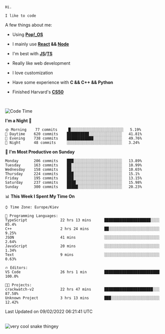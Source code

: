 ```
Hi.

I like to code
```

A few things about me:

-   Using **[Pop!\_OS](https://pop.system76.com/)**

-   I mainly use **[React](https://reactjs.org/) && [Node](https://nodejs.org/en/)**

-   I'm best with **[JS](https://www.javascript.com/)/[TS](https://www.typescriptlang.org/)**

-   Really like web development

-   I love customization

-   Have some experience with **C && C++ && Python**

-   Finished Harvard's **[CS50](https://cs50.harvard.edu)**

<br>

<!--START_SECTION:waka-->
![Code Time](http://img.shields.io/badge/Code%20Time-327%20hrs%2025%20mins-blue)

**I'm a Night 🦉** 

```text
🌞 Morning    77 commits     █░░░░░░░░░░░░░░░░░░░░░░░░   5.19% 
🌆 Daytime    620 commits    ██████████░░░░░░░░░░░░░░░   41.81% 
🌃 Evening    738 commits    ████████████░░░░░░░░░░░░░   49.76% 
🌙 Night      48 commits     ░░░░░░░░░░░░░░░░░░░░░░░░░   3.24%

```
📅 **I'm Most Productive on Sunday** 

```text
Monday       206 commits    ███░░░░░░░░░░░░░░░░░░░░░░   13.89% 
Tuesday      163 commits    ██░░░░░░░░░░░░░░░░░░░░░░░   10.99% 
Wednesday    158 commits    ██░░░░░░░░░░░░░░░░░░░░░░░   10.65% 
Thursday     224 commits    ███░░░░░░░░░░░░░░░░░░░░░░   15.1% 
Friday       195 commits    ███░░░░░░░░░░░░░░░░░░░░░░   13.15% 
Saturday     237 commits    ████░░░░░░░░░░░░░░░░░░░░░   15.98% 
Sunday       300 commits    █████░░░░░░░░░░░░░░░░░░░░   20.23%

```


📊 **This Week I Spent My Time On** 

```text
⌚︎ Time Zone: Europe/Kiev

💬 Programming Languages: 
TypeScript               22 hrs 13 mins      █████████████████████░░░░   85.4% 
C++                      2 hrs 24 mins       ██░░░░░░░░░░░░░░░░░░░░░░░   9.25% 
JSON                     41 mins             ░░░░░░░░░░░░░░░░░░░░░░░░░   2.64% 
JavaScript               20 mins             ░░░░░░░░░░░░░░░░░░░░░░░░░   1.34% 
Text                     9 mins              ░░░░░░░░░░░░░░░░░░░░░░░░░   0.63%

🔥 Editors: 
VS Code                  26 hrs 1 min        █████████████████████████   100.0%

🐱‍💻 Projects: 
crackwatch-v2            22 hrs 47 mins      ██████████████████████░░░   87.58% 
Unknown Project          3 hrs 13 mins       ███░░░░░░░░░░░░░░░░░░░░░░   12.42%

```


 Last Updated on 09/02/2022 06:21:41 UTC
<!--END_SECTION:waka-->

<br>

<img title="" src="https://raw.githubusercontent.com/Trunkelis/Trunkelis/output/github-contribution-grid-snake.svg" alt="very cool snake thingey" data-align="left">

